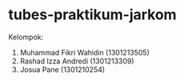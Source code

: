 # tubes-praktikum-jarkom
Kelompok:
1. Muhammad Fikri Wahidin (1301213505)
2. Rashad Izza Andredi (1301213309)
3. Josua Pane (1301210254)
